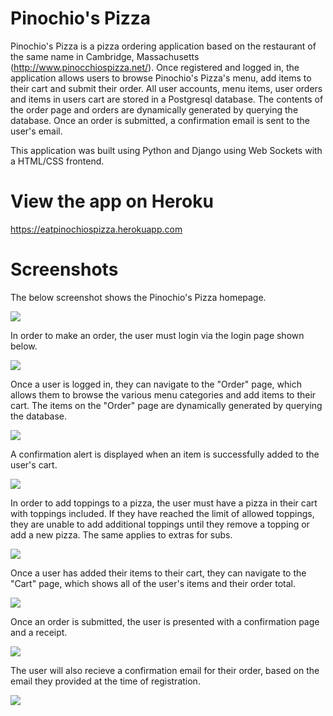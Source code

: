 # Pinochio's Pizza

Pinochio's Pizza is a pizza ordering application based on the restaurant of the same name in Cambridge, Massachusetts (http://www.pinocchiospizza.net/). Once registered and logged in, the application allows users to browse Pinochio's Pizza's menu, add items to their cart and submit their order. All user accounts, menu items, user orders and items in users cart are stored in a Postgresql database. The contents of the order page and orders are dynamically generated by querying the database. Once an order is submitted, a confirmation email is sent to the user's email.

This application was built using Python and Django using Web Sockets with a HTML/CSS frontend.

# View the app on Heroku
https://eatpinochiospizza.herokuapp.com

# Screenshots

The below screenshot shows the Pinochio's Pizza homepage.

![](orders/static/images/screenshot1.png)

In order to make an order, the user must login via the login page shown below.

![](orders/static/images/screenshot2.png)

Once a user is logged in, they can navigate to the "Order" page, which allows them to browse the various menu categories and add items to their cart. The items on the "Order" page are dynamically generated by querying the database.

![](orders/static/images/screenshot3.png)

A confirmation alert is displayed when an item is successfully added to the user's cart.

![](orders/static/images/screenshot4.png)

In order to add toppings to a pizza, the user must have a pizza in their cart with toppings included. If they have reached the limit of allowed toppings, they are unable to add additional toppings until they remove a topping or add a new pizza. The same applies to extras for subs.

![](orders/static/images/screenshot5.png)

Once a user has added their items to their cart, they can navigate to the "Cart" page, which shows all of the user's items and their order total.

![](orders/static/images/screenshot6.png)

Once an order is submitted, the user is presented with a confirmation page and a receipt.

![](orders/static/images/screenshot7.png)

The user will also recieve a confirmation email for their order, based on the email they provided at the time of registration.

![](orders/static/images/screenshot8.png)
